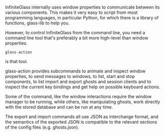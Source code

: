 InfiniteGlass internally uses window properties to communicate between
its various components. This makes it very easy to script from most
programming languages, in particular Python, for which there is a
library of functions, glass-lib to help you.

However, to control InfiniteGlass from the command line, you need a
command line tool that's preferably a bit more high-level than window
properties.

    glass-action

is that tool.

glass-action provides subcommands to animate and inspect window
properties, to send messages to windows, to list, start and stop
components, to list import and export ghosts and session clients and
to inspect the current key bindings and get help on possible keyboard
actions.

Some of the command, like the window interactions require the window
manager to be running, while others, like manipulating ghosts, work
directly with the stored database and can be run at any time.

The export and import commands all use JSON as interchange format, and
the semantics of the exported JSON is compatible to the relevant
sections of the config files (e.g. ghosts.json).

